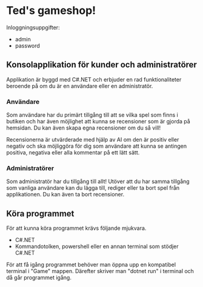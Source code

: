 # Ted's gameshop!

Inloggningsuppgifter: 

- admin
- password


## Konsolapplikation för kunder och administratörer 

Applikation är byggd med C#.NET och erbjuder en rad funktionaliteter beroende på om du är en användare eller en administratör.

### Användare
Som användare har du primärt tillgång till att se vilka spel som finns i butiken och har även möjlighet att kunna se recensioner som är gjorda på hemsidan. Du kan även skapa egna recensioner om du så vill!

Recensionerna är utvärderade med hjälp av AI om den är positiv eller negativ och ska möjliggöra för dig som användare att kunna se antingen positiva, negativa eller alla kommentar på ett lätt sätt. 

### Administratörer
Som administratör har du tillgång till allt! Utöver att du har samma tillgång som vanliga användare kan du lägga till, rediger eller ta bort spel från applikationen. Du kan även ta bort recensioner. 

## Köra programmet

För att kunna köra programmet krävs följande mjukvara.
- C#.NET 
- Kommandotolken, powershell eller en annan terminal som stödjer C#.NET

För att få igång programmet behöver man öppna upp en kompatibel terminal i "Game" mappen. Därefter skriver man "dotnet run" i terminal och då går programmet igång.